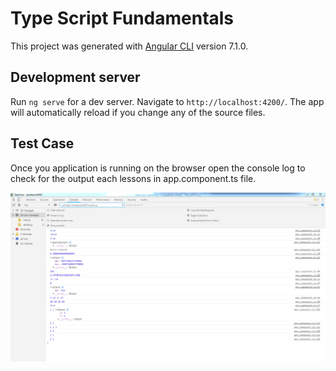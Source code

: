 # Type Script Fundamentals

This project was generated with [Angular CLI](https://github.com/angular/angular-cli) version 7.1.0.

## Development server

Run `ng serve` for a dev server. Navigate to `http://localhost:4200/`. The app will automatically reload if you change any of the source files.

## Test Case

Once you application is running on the browser open the console log to check for the output each lessons in app.component.ts file.


<img src="https://github.com/sameers25/Typescript-Fundamentals/blob/master/Typescript.PNG">
